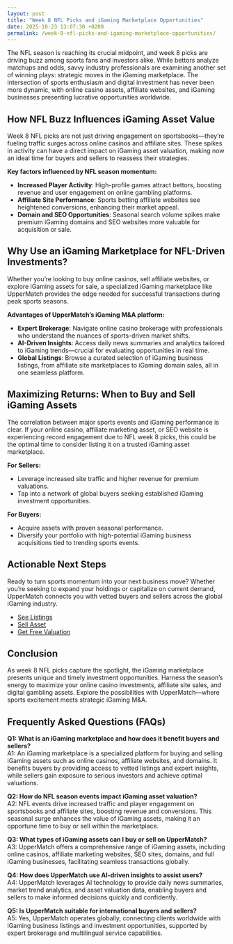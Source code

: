 ```yaml
---
layout: post
title: "Week 8 NFL Picks and iGaming Marketplace Opportunities"
date: 2025-10-23 13:07:30 +0200
permalink: /week-8-nfl-picks-and-igaming-marketplace-opportunities/
---
```

The NFL season is reaching its crucial midpoint, and week 8 picks are driving buzz among sports fans and investors alike. While bettors analyze matchups and odds, savvy industry professionals are examining another set of winning plays: strategic moves in the iGaming marketplace. The intersection of sports enthusiasm and digital investment has never been more dynamic, with online casino assets, affiliate websites, and iGaming businesses presenting lucrative opportunities worldwide.

## How NFL Buzz Influences iGaming Asset Value

Week 8 NFL picks are not just driving engagement on sportsbooks—they’re fueling traffic surges across online casinos and affiliate sites. These spikes in activity can have a direct impact on iGaming asset valuation, making now an ideal time for buyers and sellers to reassess their strategies.

**Key factors influenced by NFL season momentum:**

- **Increased Player Activity**: High-profile games attract bettors, boosting revenue and user engagement on online gambling platforms.
- **Affiliate Site Performance**: Sports betting affiliate websites see heightened conversions, enhancing their market appeal.
- **Domain and SEO Opportunities**: Seasonal search volume spikes make premium iGaming domains and SEO websites more valuable for acquisition or sale.

## Why Use an iGaming Marketplace for NFL-Driven Investments?

Whether you’re looking to buy online casinos, sell affiliate websites, or explore iGaming assets for sale, a specialized iGaming marketplace like UpperMatch provides the edge needed for successful transactions during peak sports seasons.

**Advantages of UpperMatch’s iGaming M&A platform:**

- **Expert Brokerage**: Navigate online casino brokerage with professionals who understand the nuances of sports-driven market shifts.
- **AI-Driven Insights**: Access daily news summaries and analytics tailored to iGaming trends—crucial for evaluating opportunities in real time.
- **Global Listings**: Browse a curated selection of iGaming business listings, from affiliate site marketplaces to iGaming domain sales, all in one seamless platform.

## Maximizing Returns: When to Buy and Sell iGaming Assets

The correlation between major sports events and iGaming performance is clear. If your online casino, affiliate marketing asset, or SEO website is experiencing record engagement due to NFL week 8 picks, this could be the optimal time to consider listing it on a trusted iGaming asset marketplace.

**For Sellers:**
- Leverage increased site traffic and higher revenue for premium valuations.
- Tap into a network of global buyers seeking established iGaming investment opportunities.

**For Buyers:**
- Acquire assets with proven seasonal performance.
- Diversify your portfolio with high-potential iGaming business acquisitions tied to trending sports events.

## Actionable Next Steps

Ready to turn sports momentum into your next business move? Whether you’re seeking to expand your holdings or capitalize on current demand, UpperMatch connects you with vetted buyers and sellers across the global iGaming industry.

- [See Listings](https://www.uppermatch.com)
- [Sell Asset](https://www.uppermatch.com)
- [Get Free Valuation](https://www.uppermatch.com)

## Conclusion

As week 8 NFL picks capture the spotlight, the iGaming marketplace presents unique and timely investment opportunities. Harness the season’s energy to maximize your online casino investments, affiliate site sales, and digital gambling assets. Explore the possibilities with UpperMatch—where sports excitement meets strategic iGaming M&A.

## Frequently Asked Questions (FAQs)

**Q1: What is an iGaming marketplace and how does it benefit buyers and sellers?**  
A1: An iGaming marketplace is a specialized platform for buying and selling iGaming assets such as online casinos, affiliate websites, and domains. It benefits buyers by providing access to vetted listings and expert insights, while sellers gain exposure to serious investors and achieve optimal valuations.

**Q2: How do NFL season events impact iGaming asset valuation?**  
A2: NFL events drive increased traffic and player engagement on sportsbooks and affiliate sites, boosting revenue and conversions. This seasonal surge enhances the value of iGaming assets, making it an opportune time to buy or sell within the marketplace.

**Q3: What types of iGaming assets can I buy or sell on UpperMatch?**  
A3: UpperMatch offers a comprehensive range of iGaming assets, including online casinos, affiliate marketing websites, SEO sites, domains, and full iGaming businesses, facilitating seamless transactions globally.

**Q4: How does UpperMatch use AI-driven insights to assist users?**  
A4: UpperMatch leverages AI technology to provide daily news summaries, market trend analytics, and asset valuation data, enabling buyers and sellers to make informed decisions quickly and confidently.

**Q5: Is UpperMatch suitable for international buyers and sellers?**  
A5: Yes, UpperMatch operates globally, connecting clients worldwide with iGaming business listings and investment opportunities, supported by expert brokerage and multilingual service capabilities.

<script type="application/ld+json">
{
  "@context": "https://schema.org",
  "@type": "BlogPosting",
  "headline": "Week 8 NFL Picks and iGaming Marketplace Opportunities",
  "description": "Explore how week 8 NFL picks influence iGaming asset valuation and discover strategic investment opportunities in the global iGaming marketplace with UpperMatch.",
  "author": {
    "@type": "Person",
    "name": "UpperMatch"
  },
  "publisher": {
    "@type": "Person",
    "name": "UpperMatch"
  },
  "datePublished": "2024-10-25",
  "mainEntityOfPage": {
    "@type": "WebPage",
    "@id": "https://www.uppermatch.com/blog/week-8-nfl-picks-and-igaming-marketplace-opportunities"
  },
  "keywords": "iGaming marketplace, buy online casinos, sell affiliate websites, iGaming assets for sale, online casino investments, iGaming M&A platform, affiliate site marketplace, SEO website sales, iGaming business listings, buy and sell iGaming assets",
  "articleSection": [
    "NFL Picks",
    "iGaming Marketplace",
    "Online Casino Brokerage",
    "iGaming Asset Valuation",
    "Affiliate Website Sales"
  ]
}
</script>

<script type="application/ld+json">
{
  "@context": "https://schema.org",
  "@type": "FAQPage",
  "mainEntity": [
    {
      "@type": "Question",
      "name": "What is an iGaming marketplace and how does it benefit buyers and sellers?",
      "acceptedAnswer": {
        "@type": "Answer",
        "text": "An iGaming marketplace is a specialized platform for buying and selling iGaming assets such as online casinos, affiliate websites, and domains. It benefits buyers by providing access to vetted listings and expert insights, while sellers gain exposure to serious investors and achieve optimal valuations."
      }
    },
    {
      "@type": "Question",
      "name": "How do NFL season events impact iGaming asset valuation?",
      "acceptedAnswer": {
        "@type": "Answer",
        "text": "NFL events drive increased traffic and player engagement on sportsbooks and affiliate sites, boosting revenue and conversions. This seasonal surge enhances the value of iGaming assets, making it an opportune time to buy or sell within the marketplace."
      }
    },
    {
      "@type": "Question",
      "name": "What types of iGaming assets can I buy or sell on UpperMatch?",
      "acceptedAnswer": {
        "@type": "Answer",
        "text": "UpperMatch offers a comprehensive range of iGaming assets, including online casinos, affiliate marketing websites, SEO sites, domains, and full iGaming businesses, facilitating seamless transactions globally."
      }
    },
    {
      "@type": "Question",
      "name": "How does UpperMatch use AI-driven insights to assist users?",
      "acceptedAnswer": {
        "@type": "Answer",
        "text": "UpperMatch leverages AI technology to provide daily news summaries, market trend analytics, and asset valuation data, enabling buyers and sellers to make informed decisions quickly and confidently."
      }
    },
    {
      "@type": "Question",
      "name": "Is UpperMatch suitable for international buyers and sellers?",
      "acceptedAnswer": {
        "@type": "Answer",
        "text": "Yes, UpperMatch operates globally, connecting clients worldwide with iGaming business listings and investment opportunities, supported by expert brokerage and multilingual service capabilities."
      }
    }
  ]
}
</script>